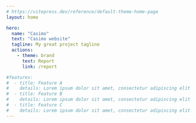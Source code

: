 ```yaml
---
# https://vitepress.dev/reference/default-theme-home-page
layout: home

hero:
  name: "Casimo"
  text: "Casimo website"
  tagline: My great project tagline
  actions:
    - theme: brand
      text: Report
      link: /report

#features:
#  - title: Feature A
#    details: Lorem ipsum dolor sit amet, consectetur adipiscing elit
#  - title: Feature B
#    details: Lorem ipsum dolor sit amet, consectetur adipiscing elit
#  - title: Feature C
#    details: Lorem ipsum dolor sit amet, consectetur adipiscing elit
---
```


